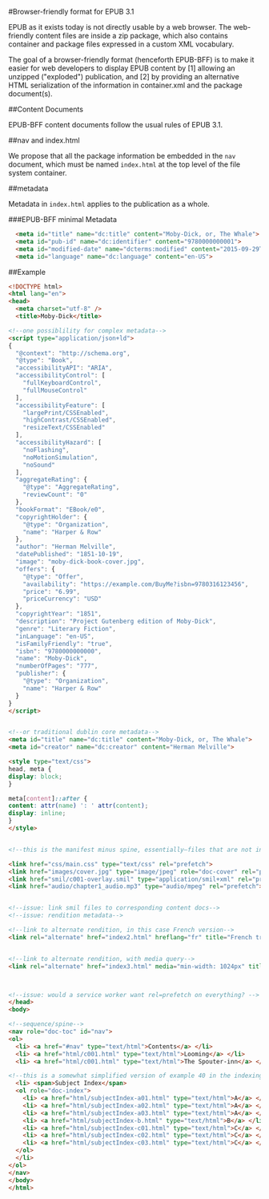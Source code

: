 #Browser-friendly format for EPUB 3.1

EPUB as it exists today is not directly usable by a web browser. The web-friendly content files are inside a zip package, which also contains container and package files expressed in a custom XML vocabulary. 

The goal of a browser-friendly format (henceforth EPUB-BFF) is to make it easier for web developers to display EPUB content by [1] allowing an unzipped ("exploded") publication, and [2] by providing an alternative HTML serialization of the information in container.xml and the package document(s).

##Content Documents

EPUB-BFF content documents follow the usual rules of EPUB 3.1.

##nav and index.html

We propose that all the package information be embedded in the `nav` document, which must be named `index.html` at the top level of the file system container. 

##metadata

Metadata in `index.html` applies to the publication as a whole.

###EPUB-BFF minimal Metadata

```html
  <meta id="title" name="dc:title" content="Moby-Dick, or, The Whale">
  <meta id="pub-id" name="dc:identifier" content="9780000000001">
  <meta id="modified-date" name="dcterms:modified" content="2015-09-29T17:00:00Z">
  <meta id="language" name="dc:language" content="en-US">
```





##Example

```html
<!DOCTYPE html>
<html lang="en">
<head>
  <meta charset="utf-8" />
  <title>Moby-Dick</title>

<!--one possiblility for complex metadata-->
<script type="application/json+ld">
{
  "@context": "http://schema.org",
  "@type": "Book",
  "accessibilityAPI": "ARIA",
  "accessibilityControl": [
    "fullKeyboardControl",
    "fullMouseControl"
  ],
  "accessibilityFeature": [
    "largePrint/CSSEnabled",
    "highContrast/CSSEnabled",
    "resizeText/CSSEnabled"
  ],
  "accessibilityHazard": [
    "noFlashing",
    "noMotionSimulation",
    "noSound"
  ],
  "aggregateRating": {
    "@type": "AggregateRating",
    "reviewCount": "0"
  },
  "bookFormat": "EBook/e0",
  "copyrightHolder": {
    "@type": "Organization",
    "name": "Harper & Row"
  },
  "author": "Herman Melville",
  "datePublished": "1851-10-19",
  "image": "moby-dick-book-cover.jpg",
  "offers": {
    "@type": "Offer",
    "availability": "https://example.com/BuyMe?isbn=9780316123456",
    "price": "6.99",
    "priceCurrency": "USD"
  },
  "copyrightYear": "1851",
  "description": "Project Gutenberg edition of Moby-Dick",
  "genre": "Literary Fiction",
  "inLanguage": "en-US",
  "isFamilyFriendly": "true",
  "isbn": "9780000000000",
  "name": "Moby-Dick",
  "numberOfPages": "777",
  "publisher": {
    "@type": "Organization",
    "name": "Harper & Row"
  }
}
</script>


<!--or traditional dublin core metadata-->
<meta id="title" name="dc:title" content="Moby-Dick, or, The Whale">
<meta id="creator" name="dc:creator" content="Herman Melville">

<style type="text/css">
head, meta {
display: block;
}

meta[content]::after {
content: attr(name) ': ' attr(content);
display: inline;
}
</style> 


<!--this is the manifest minus spine, essentially—files that are not in nav below but are part of the publication-->

<link href="css/main.css" type="text/css" rel="prefetch">
<link href="images/cover.jpg" type="image/jpeg" role="doc-cover" rel="prefetch">
<link href="smil/c001-overlay.smil" type="application/smil+xml" rel="prefetch">
<link href="audio/chapter1_audio.mp3" type="audio/mpeg" rel="prefetch">


<!--issue: link smil files to corresponding content docs-->
<!--issue: rendition metadata-->

<!--link to alternate rendition, in this case French version-->
<link rel="alternate" href="index2.html" hreflang="fr" title="French translation">


<!--link to alternate rendition, with media query-->
<link rel="alternate" href="index3.html" media="min-width: 1024px" title="Fixed Layout">



<!--issue: would a service worker want rel=prefetch on everything? -->
</head>
<body>

<!--sequence/spine-->
<nav role="doc-toc" id="nav"> 
<ol>
  <li> <a href="#nav" type="text/html">Contents</a> </li>
  <li> <a href="html/c001.html" type="text/html">Looming</a> </li>
  <li> <a href="html/c001.html" type="text/html">The Spouter-inn</a> </li>

<!--this is a somewhat simplified version of example 40 in the indexing spec. It actually seems more useful to me, as it does supply labels for navigation, and I'm not sure of the utility of yet another wrapper around multiple files that cover the same letter of the alphabet-->
  <li> <span>Subject Index</span> 
  <ol role="doc-index">
    <li> <a href="html/subjectIndex-a01.html" type="text/html">A</a> </li>
    <li> <a href="html/subjectIndex-a02.html" type="text/html">A</a> </li>
    <li> <a href="html/subjectIndex-a03.html" type="text/html">A</a> </li>
    <li> <a href="html/subjectIndex-b.html" type="text/html">B</a> </li>
    <li> <a href="html/subjectIndex-c01.html" type="text/html">C</a> </li>
    <li> <a href="html/subjectIndex-c02.html" type="text/html">C</a> </li>
    <li> <a href="html/subjectIndex-c03.html" type="text/html">C</a> </li>
  </ol>
  </li>
</ol>
</nav> 
</body>
</html>


```
